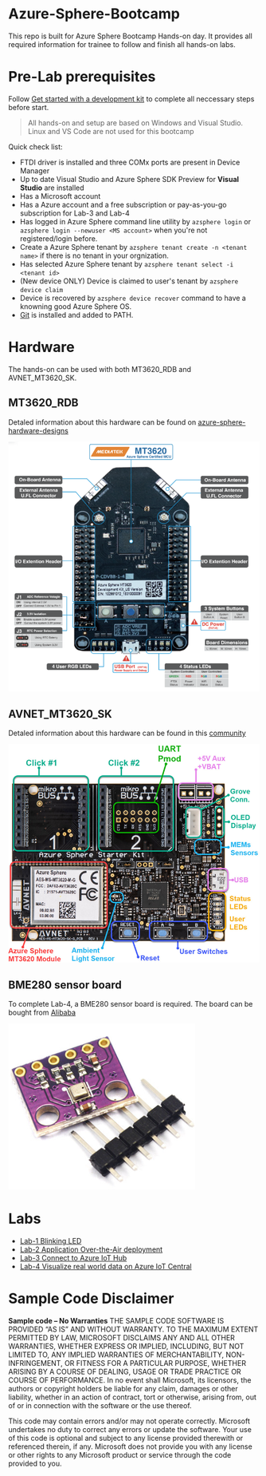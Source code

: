 # Azure-Sphere-Bootcamp

This repo is built for Azure Sphere Bootcamp Hands-on day. It provides all required information for trainee to follow and finish all hands-on labs. 

# Pre-Lab prerequisites

Follow [Get started with a development kit](https://docs.microsoft.com/en-us/azure-sphere/install/overview) to complete all neccessary steps before start.

> All hands-on and setup are based on Windows and Visual Studio. Linux and VS Code are not used for this bootcamp

Quick check list:
- FTDI driver is installed and three COMx ports are present in Device Manager 
- Up to date Visual Studio and Azure Sphere SDK Preview for **Visual Studio** are installed
- Has a Microsoft account
- Has a Azure account and a free subscription or pay-as-you-go subscription for Lab-3 and Lab-4
- Has logged in Azure Sphere command line utility by `azsphere login` or `azsphere login --newuser <MS account>` when you're not registered/login before.
- Create a Azure Sphere tenant by `azsphere tenant create -n <tenant name>` if there is no tenant in your orgnization.
- Has selected Azure Sphere tenant by `azsphere tenant select -i <tenant id>`
- (New device ONLY) Device is claimed to user's tenant by `azsphere device claim`
- Device is recovered by `azsphere device recover` command to have a knowning good Azure Sphere OS.
- [Git](https://git-scm.com/download/win) is installed and added to PATH.

# Hardware

The hands-on can be used with both MT3620_RDB and AVNET_MT3620_SK. 

## MT3620_RDB

Detaled information about this hardware can be found on [azure-sphere-hardware-designs](https://github.com/Azure/azure-sphere-hardware-designs)

![](images/RDB.png)

## AVNET_MT3620_SK

Detaled information about this hardware can be found in this [community](https://www.element14.com/community/community/designcenter/azure-sphere-starter-kits)

![](images/AzureSphereKit_front.png)

## BME280 sensor board

To complete Lab-4, a BME280 sensor board is required. The board can be bought from [Alibaba](https://item.taobao.com/item.htm?spm=a1z2k.11010449.931864.2.5bb0509difTEbj&scm=1007.13982.82927.0&id=588033650584&last_time=1575801256)

 ![](images/bme280.png)

# Labs

- [Lab-1 Blinking LED](Lab-1.md)
- [Lab-2 Application Over-the-Air deployment](Lab-2.md)
- [Lab-3 Connect to Azure IoT Hub](Lab-3.md)
- [Lab-4 Visualize real world data on Azure IoT Central](Lab-4.md)

# Sample Code Disclaimer

**Sample code – No Warranties**
THE SAMPLE CODE SOFTWARE IS PROVIDED “AS IS” AND WITHOUT WARRANTY. TO THE MAXIMUM EXTENT PERMITTED BY LAW, MICROSOFT DISCLAIMS ANY AND ALL OTHER WARRANTIES, WHETHER EXPRESS OR IMPLIED, INCLUDING, BUT NOT LIMITED TO, ANY IMPLIED WARRANTIES OF MERCHANTABILITY, NON-INFRINGEMENT, OR FITNESS FOR A PARTICULAR PURPOSE, WHETHER ARISING BY A COURSE OF DEALING, USAGE OR TRADE PRACTICE OR COURSE OF PERFORMANCE. In no event shall Microsoft, its licensors, the authors or copyright holders be liable for any claim, damages or other liability, whether in an action of contract, tort or otherwise, arising from, out of or in connection with the software or the use thereof. 
 
This code may contain errors and/or may not operate correctly. Microsoft undertakes no duty to correct any errors or update the software. Your use of this code is optional and subject to any license provided therewith or referenced therein, if any. Microsoft does not provide you with any license or other rights to any Microsoft product or service through the code provided to you.
